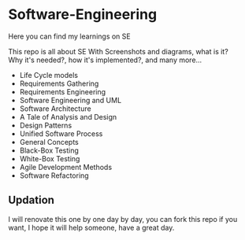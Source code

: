 # Software-Engineering

Here you can find my learnings on SE 

This repo is all about SE With Screenshots and diagrams, what is it? <br/>
Why it's needed?, how it's implemented?, and many more...

- Life Cycle models
- Requirements Gathering
- Requirements Engineering
- Software Engineering and UML
- Software Architecture
- A Tale of Analysis and Design
- Design Patterns
- Unified Software Process
- General Concepts
- Black-Box Testing
- White-Box Testing
- Agile Development Methods
- Software Refactoring

## Updation

I will renovate this one by one day by day, you can fork this repo if you want, I hope it will help someone, have a great day.
